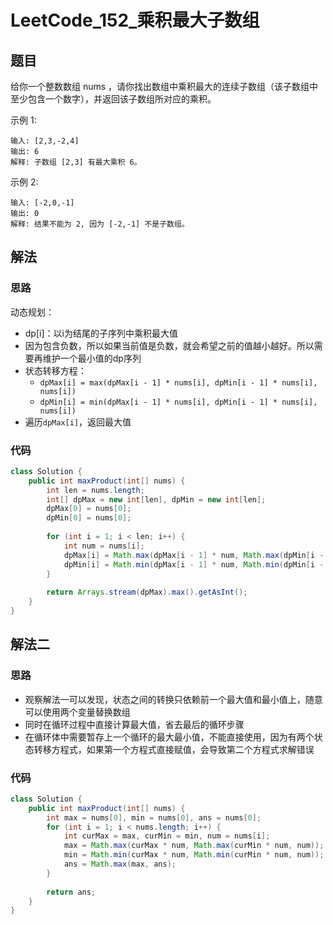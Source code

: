 # LeetCode_152_乘积最大子数组
## 题目
给你一个整数数组 nums ，请你找出数组中乘积最大的连续子数组（该子数组中至少包含一个数字），并返回该子数组所对应的乘积。

示例 1:
```
输入: [2,3,-2,4]
输出: 6
解释: 子数组 [2,3] 有最大乘积 6。
```
示例 2:
```
输入: [-2,0,-1]
输出: 0
解释: 结果不能为 2, 因为 [-2,-1] 不是子数组。
```
## 解法
### 思路
动态规划：
- dp[i]：以i为结尾的子序列中乘积最大值
- 因为包含负数，所以如果当前值是负数，就会希望之前的值越小越好。所以需要再维护一个最小值的dp序列
- 状态转移方程：
    - `dpMax[i] = max(dpMax[i - 1] * nums[i], dpMin[i - 1] * nums[i], nums[i])` 
    - `dpMin[i] = min(dpMax[i - 1] * nums[i], dpMin[i - 1] * nums[i], nums[i])`
- 遍历`dpMax[i]`，返回最大值
### 代码
```java
class Solution {
    public int maxProduct(int[] nums) {
        int len = nums.length;
        int[] dpMax = new int[len], dpMin = new int[len];
        dpMax[0] = nums[0];
        dpMin[0] = nums[0];
        
        for (int i = 1; i < len; i++) {
            int num = nums[i];
            dpMax[i] = Math.max(dpMax[i - 1] * num, Math.max(dpMin[i - 1] * num, num));
            dpMin[i] = Math.min(dpMax[i - 1] * num, Math.min(dpMin[i - 1] * num, num));
        }
        
        return Arrays.stream(dpMax).max().getAsInt();
    }
}
```
## 解法二
### 思路
- 观察解法一可以发现，状态之间的转换只依赖前一个最大值和最小值上，随意可以使用两个变量替换数组
- 同时在循环过程中直接计算最大值，省去最后的循环步骤
- 在循环体中需要暂存上一个循环的最大最小值，不能直接使用，因为有两个状态转移方程式，如果第一个方程式直接赋值，会导致第二个方程式求解错误
### 代码
```java
class Solution {
    public int maxProduct(int[] nums) {
        int max = nums[0], min = nums[0], ans = nums[0];
        for (int i = 1; i < nums.length; i++) {
            int curMax = max, curMin = min, num = nums[i];
            max = Math.max(curMax * num, Math.max(curMin * num, num));
            min = Math.min(curMax * num, Math.min(curMin * num, num));
            ans = Math.max(max, ans);
        }
        
        return ans;
    }
}
```